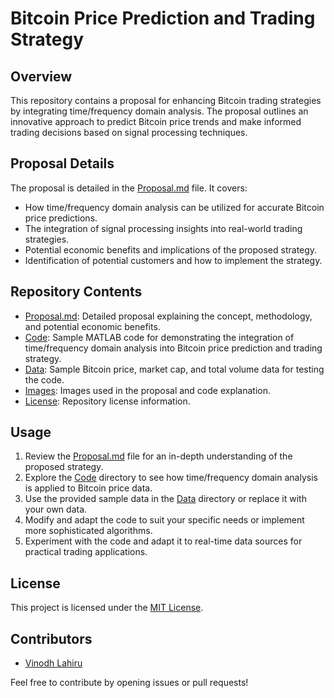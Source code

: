# Bitcoin Price Prediction and Trading Strategy

## Overview

This repository contains a proposal for enhancing Bitcoin trading strategies by integrating time/frequency domain analysis. The proposal outlines an innovative approach to predict Bitcoin price trends and make informed trading decisions based on signal processing techniques.

## Proposal Details

The proposal is detailed in the [Proposal.md](Proposal.md) file. It covers:

- How time/frequency domain analysis can be utilized for accurate Bitcoin price predictions.
- The integration of signal processing insights into real-world trading strategies.
- Potential economic benefits and implications of the proposed strategy.
- Identification of potential customers and how to implement the strategy.

## Repository Contents

- [Proposal.md](Proposal.md): Detailed proposal explaining the concept, methodology, and potential economic benefits.
- [Code](Code/): Sample MATLAB code for demonstrating the integration of time/frequency domain analysis into Bitcoin price prediction and trading strategy.
- [Data](Data/): Sample Bitcoin price, market cap, and total volume data for testing the code.
- [Images](Images/): Images used in the proposal and code explanation.
- [License](LICENSE): Repository license information.

## Usage

1. Review the [Proposal.md](Proposal.md) file for an in-depth understanding of the proposed strategy.
2. Explore the [Code](Code/) directory to see how time/frequency domain analysis is applied to Bitcoin price data.
3. Use the provided sample data in the [Data](Data/) directory or replace it with your own data.
4. Modify and adapt the code to suit your specific needs or implement more sophisticated algorithms.
5. Experiment with the code and adapt it to real-time data sources for practical trading applications.

## License

This project is licensed under the [MIT License](LICENSE).

## Contributors

- [Vinodh Lahiru](https://github.com/vinodhlb)

Feel free to contribute by opening issues or pull requests!

